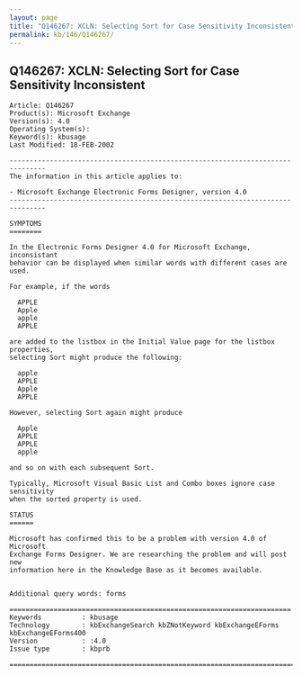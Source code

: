 ```yaml
---
layout: page
title: "Q146267: XCLN: Selecting Sort for Case Sensitivity Inconsistent"
permalink: kb/146/Q146267/
---
```


## Q146267: XCLN: Selecting Sort for Case Sensitivity Inconsistent

	Article: Q146267
	Product(s): Microsoft Exchange
	Version(s): 4.0
	Operating System(s): 
	Keyword(s): kbusage
	Last Modified: 18-FEB-2002
	
	-------------------------------------------------------------------------------
	The information in this article applies to:
	
	- Microsoft Exchange Electronic Forms Designer, version 4.0 
	-------------------------------------------------------------------------------
	
	SYMPTOMS
	========
	
	In the Electronic Forms Designer 4.0 for Microsoft Exchange, inconsistant
	behavior can be displayed when similar words with different cases are used.
	
	For example, if the words
	
	  APPLE
	  Apple
	  apple
	  APPLE
	
	are added to the listbox in the Initial Value page for the listbox properties,
	selecting Sort might produce the following:
	
	  apple
	  APPLE
	  Apple
	  APPLE
	
	However, selecting Sort again might produce
	
	  Apple
	  APPLE
	  APPLE
	  apple
	
	and so on with each subsequent Sort.
	
	Typically, Microsoft Visual Basic List and Combo boxes ignore case sensitivity
	when the sorted property is used.
	
	STATUS
	======
	
	Microsoft has confirmed this to be a problem with version 4.0 of Microsoft
	Exchange Forms Designer. We are researching the problem and will post new
	information here in the Knowledge Base as it becomes available.
	
	
	Additional query words: forms
	
	======================================================================
	Keywords          : kbusage 
	Technology        : kbExchangeSearch kbZNotKeyword kbExchangeEForms kbExchangeEForms400
	Version           : :4.0
	Issue type        : kbprb
	
	=============================================================================
	
